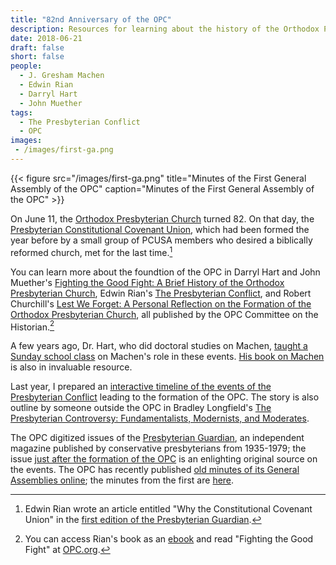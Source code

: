 ```yaml
---
title: "82nd Anniversary of the OPC"
description: Resources for learning about the history of the Orthodox Presbyterian Church.
date: 2018-06-21
draft: false
short: false
people:
  - J. Gresham Machen
  - Edwin Rian
  - Darryl Hart
  - John Muether
tags:
  - The Presbyterian Conflict
  - OPC
images:
 - /images/first-ga.png
---
```


{{< figure src="/images/first-ga.png" title="Minutes of the First General Assembly of the OPC" caption="Minutes of the First General Assembly of the OPC" >}}


On June 11, the [Orthodox Presbyterian Church](http://www.opc.org) turned 82. On that day, the [Presbyterian Constitutional Covenant Union](http://www.thisday.pcahistory.org/2013/06/june-27-the-presbyterian-constitutional-covenant-union/), which had been formed the year before by a small group of PCUSA members who desired a biblically reformed church, met for the last time.[^pccu]

You can learn more about the foundtion of the OPC in Darryl Hart and John Muether's [Fighting the Good Fight: A Brief History of the Orthodox Presbyterian Church](https://store.opc.org/ProductDetails.asp?ProductCode=H%2DFighting%2Dthe%2Dgood%2Dfight), Edwin Rian's [The Presbyterian Conflict](https://store.opc.org/ProductDetails.asp?ProductCode=H%2Dpresb%2Dconflict), and Robert Churchill's [Lest We Forget: A Personal Reflection on the Formation of the Orthodox Presbyterian Church](https://store.opc.org/ProductDetails.asp?ProductCode=H%2DLest%2Dwe%2Dforget), all published by the OPC Committee on the Historian.[^ebooks]

A few years ago, Dr. Hart, who did doctoral studies on Machen, [taught a Sunday school class](https://ulsterworldly.com/post/hart-on-machen/) on Machen's role in these events. [His book on Machen](https://amzn.to/2IcRiZh) is also in invaluable resource.

Last year, I prepared an [interactive timeline of the events of the Presbyterian Conflict](https://ulsterworldly.com/presbyterian-conflict/) leading to the formation of the OPC. The story is also outline by someone outside the OPC in Bradley Longfield's [The Presbyterian Controversy: Fundamentalists, Modernists, and Moderates](https://amzn.to/2yvGxSx).

The OPC digitized issues of the [Presbyterian Guardian](https://www.opc.org/guardian.html), an independent magazine published by conservative presbyterians from 1935-1979; the issue [just after the formation of the OPC](https://www.opc.org/cfh/guardian/Volume_2/1936-06-22.pdf) is an enlighting original source on the events. The OPC has recently published [old minutes of its General Assemblies online](https://opcgaminutes.org); the minutes from the first are [here](https://opcgaminutes.org/wp-content/uploads/2018/04/1936-GA-1.pdf).

[^pccu]: Edwin Rian wrote an article entitled "Why the Constitutional Covenant Union" in the [first edition of the Presbyterian Guardian](http://www.opc.org/cfh/guardian/Volume_1/1935-10-07.pdf).
[^ebooks]: You can access Rian's book as an [ebook](https://store.opc.org/SearchResults.asp?Cat=1823) and read "Fighting the Good Fight" at [OPC.org](http://www.opc.org/books/fighting/pt1.html).
